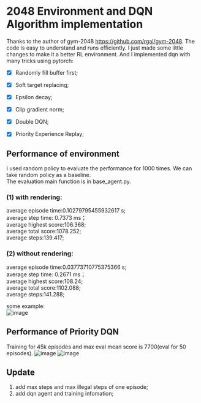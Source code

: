 # 2048 Environment and DQN Algorithm implementation

Thanks to the author of gym-2048 https://github.com/rgal/gym-2048. The code is easy to understand and runs efficiently. I just made some little changes to make it a better RL environment.
And I implemented dqn with many tricks using pytorch:
- [x] Randomly fill buffer first;
- [x] Soft target replacing;
- [x] Epsilon decay;
- [x] Clip gradient norm;
- [x] Double DQN;
- [x] Priority Experience Replay;



## Performance of environment
I used random policy to evaluate the performance for 1000 times. We can take random policy as a baseline.  
The evaluation main function is in base_agent.py.

### (1) with rendering:  
average episode time:0.10279795455932617 s;  
average step time: 0.7373 ms；  
average highest score:106.368;  
average total score:1078.252;  
average steps:139.417;  

### (2) without rendering:  
average episode time:0.03773710775375366 s;  
average step time: 0.2671 ms；  
average highest score:108.24;  
average total score:1102.088;  
average steps:141.288;  

some example:  
![image](https://github.com/YangRui2015/2048_env/blob/master/pictures/example.png)

## Performance of Priority DQN
Training for 45k episodes and max eval mean score is 7700(eval for 50 episodes).
![image](https://github.com/YangRui2015/2048_env/blob/master/pictures/trianing_info.png)
![image](https://github.com/YangRui2015/2048_env/blob/master/pictures/mean_eval_score.png)


## Update
1. add max steps and max illegal steps of one episode;
2. add dqn agent and training infomation;
